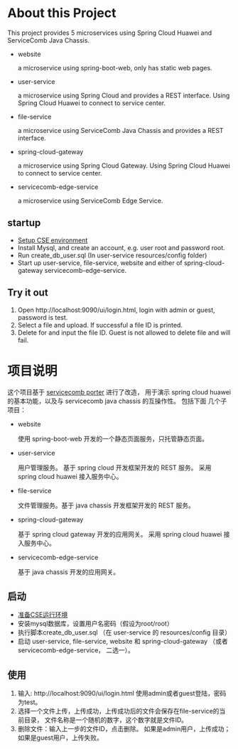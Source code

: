 # About this Project
This project provides 5 microservices using Spring Cloud Huawei and ServiceComb Java Chassis.

* website
  
  a microservice using spring-boot-web, only has static web pages.
  
* user-service
  
  a microservice using Spring Cloud and provides a REST interface.  Using Spring Cloud Huawei 
  to connect to service center.

* file-service

  a microservice using ServiceComb Java Chassis and provides a REST interface. 

* spring-cloud-gateway

  a microservice using Spring Cloud Gateway. Using Spring Cloud Huawei to connect to service center.

* servicecomb-edge-service
  
   a microservice using ServiceComb Edge Service.  


## startup
  * [Setup CSE environment](../README.md)
  * Install Mysql, and create an account, e.g. user root and password root.
  * Run create_db_user.sql (In user-service resources/config folder)
  * Start up user-service, file-service, website and either of spring-cloud-gateway 
   servicecomb-edge-service.
   
## Try it out

  1. Open http://localhost:9090/ui/login.html, login with admin or guest, password is test.
  2. Select a file and upload. If successful a file ID is printed.
  3. Delete for and input the file ID. Guest is not allowed to delete file and will fail. 
 
   
# 项目说明

这个项目基于 [servicecomb porter](https://docs.servicecomb.io/java-chassis/zh_CN/featured-topics/application-porter/)
进行了改造， 用于演示 spring cloud huawei 的基本功能，以及与 servicecomb java chassis 的互操作性。 包括下面
几个子项目：

* website
  
  使用 spring-boot-web 开发的一个静态页面服务，只托管静态页面。
  
* user-service
  
  用户管理服务。 基于 spring cloud 开发框架开发的 REST 服务。 采用 spring cloud huawei 接入服务中心。
  
* file-service

  文件管理服务。基于 java chassis 开发框架开发的 REST 服务。 
  
* spring-cloud-gateway

  基于 spring cloud gateway 开发的应用网关。 采用 spring cloud huawei 接入服务中心。
  
* servicecomb-edge-service

  基于 java chassis 开发的应用网关。 

## 启动

  * [准备CSE运行环境](../README_CN.md)
  * 安装mysql数据库，设置用户名密码（假设为root/root）
  * 执行脚本create_db_user.sql （在 user-service 的 resources/config 目录）
  * 启动 user-service, file-service, website 和 spring-cloud-gateway 
   （或者servicecomb-edge-service， 二选一）。

## 使用

  1. 输入: http://localhost:9090/ui/login.html 使用admin或者guest登陆，密码为test。
  2. 选择一个文件上传，上传成功，上传成功后的文件会保存在file-service的当前目录， 文件名称是一个随机的数字，这个数字就是文件ID。
  3. 删除文件：输入上一步的文件ID，点击删除。 如果是admin用户，上传成功；如果是guest用户，上传失败。
